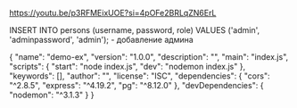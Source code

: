 https://youtu.be/p3RFMEixUOE?si=4pOFe2BRLqZN6ErL

INSERT INTO persons (username, password, role) VALUES ('admin', 'adminpassword', 'admin'); - добавление админа



{
  "name": "demo-ex",
  "version": "1.0.0",
  "description": "",
  "main": "index.js",
  "scripts": {
    "start": "node index.js",
    "dev": "nodemon index.js"
  },
  "keywords": [],
  "author": "",
  "license": "ISC",
  "dependencies": {
    "cors": "^2.8.5",
    "express": "^4.19.2",
    "pg": "^8.12.0"
  },
  "devDependencies": {
    "nodemon": "^3.1.3"
  }
}
